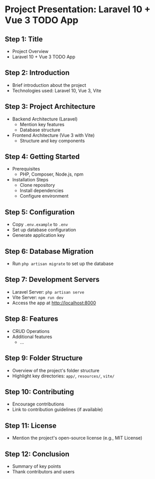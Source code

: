 # Project Presentation: Laravel 10 + Vue 3 TODO App

## Step 1: Title
- Project Overview
- Laravel 10 + Vue 3 TODO App

## Step 2: Introduction
- Brief introduction about the project
- Technologies used: Laravel 10, Vue 3, Vite

## Step 3: Project Architecture
- Backend Architecture (Laravel)
    - Mention key features
    - Database structure
- Frontend Architecture (Vue 3 with Vite)
    - Structure and key components

## Step 4: Getting Started
- Prerequisites
    - PHP, Composer, Node.js, npm
- Installation Steps
    - Clone repository
    - Install dependencies
    - Configure environment

## Step 5: Configuration
- Copy `.env.example` to `.env`
- Set up database configuration
- Generate application key

## Step 6: Database Migration
- Run `php artisan migrate` to set up the database

## Step 7: Development Servers
- Laravel Server: `php artisan serve`
- Vite Server: `npm run dev`
- Access the app at [http://localhost:8000](http://localhost:8000)

## Step 8: Features
- CRUD Operations
- Additional features
    - ...

## Step 9: Folder Structure
- Overview of the project's folder structure
- Highlight key directories: `app/`, `resources/`, `vite/`

## Step 10: Contributing
- Encourage contributions
- Link to contribution guidelines (if available)

## Step 11: License
- Mention the project's open-source license (e.g., MIT License)

## Step 12: Conclusion
- Summary of key points
- Thank contributors and users

